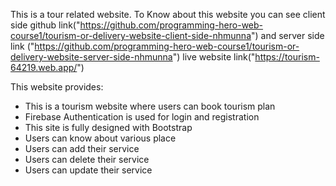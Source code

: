 This is a tour related website.
To Know about this website you can see client side github link("https://github.com/programming-hero-web-course1/tourism-or-delivery-website-client-side-nhmunna")
and server side link ("https://github.com/programming-hero-web-course1/tourism-or-delivery-website-server-side-nhmunna")
live website link("https://tourism-64219.web.app/")

This website provides:
* This is a tourism website where users can book tourism plan
* Firebase Authentication is used for login and registration
* This site is fully designed with Bootstrap
* Users can know about various place
* Users can add their service
* Users can delete their service
* Users can update their service

